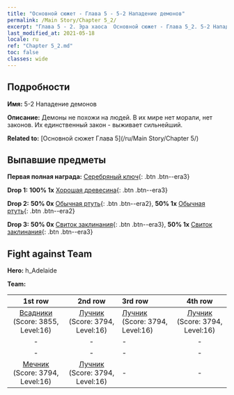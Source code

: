 ```yaml
---
title: "Основной сюжет - Глава 5 - 5-2 Нападение демонов"
permalink: /Main Story/Chapter 5_2/
excerpt: "Глава 5 - 2. Эра хаоса  Основной сюжет - Глава 5_2. 5-2 Нападение демонов"
last_modified_at: 2021-05-18
locale: ru
ref: "Chapter 5_2.md"
toc: false
classes: wide
---
```


## Подробности

 **Имя:** 5-2 Нападение демонов

 **Описание:** Демоны не похожи на людей. В их мире нет морали, нет законов. Их единственный закон - выживает сильнейший.

 **Related to:** [Основной сюжет Глава 5](/ru/Main Story/Chapter 5/)

## Выпавшие предметы

 **Первая полная награда:** [Серебряный ключ](/ItemsRU/con_693/){: .btn .btn--era3}

 **Drop 1:** **100% 1x** [Хорошая древесина](/ItemsRU/mat_13/){: .btn .btn--era3}

 **Drop 2:** **50% 0x** [Обычная ртуть](/ItemsRU/mat_8/){: .btn .btn--era2}, **50% 1x** [Обычная ртуть](/ItemsRU/mat_8/){: .btn .btn--era2}

 **Drop 3:** **50% 0x** [Свиток заклинания](/ItemsRU/con_694/){: .btn .btn--era3}, **50% 1x** [Свиток заклинания](/ItemsRU/con_694/){: .btn .btn--era3}


## Fight against Team
 **Hero:** h_Adelaide

 **Team:**


  | 1st row | 2nd row | 3rd row | 4th row |
  |:----:|:----:|:----|:----:|
  | [Всадники](/ru/units/Cavalier/) (Score: 3855, Level:16)  | [Лучник](/ru/units/Marksman/) (Score: 3794, Level:16)  | [Лучник](/ru/units/Marksman/) (Score: 3794, Level:16)  | [Лучник](/ru/units/Marksman/) (Score: 3794, Level:16)  |
  | - | - | - | - |
  | - | - | - | - |
  | [Мечник](/ru/units/Swordsman/) (Score: 3794, Level:16)  | [Лучник](/ru/units/Marksman/) (Score: 3794, Level:16)  | - | - |


